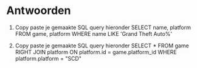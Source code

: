 # Antwoorden

1. Copy paste je gemaakte SQL query hieronder
   SELECT name, platform FROM game, platform WHERE name LIKE 'Grand Theft Auto%'
   
2. Copy paste je gemaakte SQL query hieronder
   SELECT * FROM game RIGHT JOIN platform ON platform.id = game.platform_id WHERE platform.platform = "SCD"